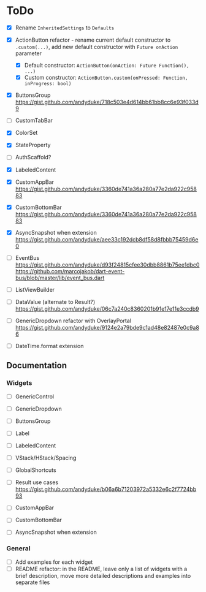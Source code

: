 
# ToDo

- [x] Rename `InheritedSettings` to `Defaults`
- [x] ActionButton refactor - rename current default constructor to `.custom(...)`, add new default constructor with `Future onAction` parameter
  - [x] Default constructor: `ActionButton(onAction: Future Function(), ...)`
  - [x] Custom constructor: `ActionButton.custom(onPressed: Function, inProgress: bool)`
- [x] ButtonsGroup https://gist.github.com/andyduke/718c503e4d614bb61bb8cc6e93f033d9
- [ ] CustomTabBar
- [x] ColorSet
- [x] StateProperty
- [ ] AuthScaffold?
- [x] LabeledContent
- [x] CustomAppBar https://gist.github.com/andyduke/3360de741a36a280a77e2da922c95883
- [x] CustomBottomBar https://gist.github.com/andyduke/3360de741a36a280a77e2da922c95883
- [x] AsyncSnapshot when extension https://gist.github.com/andyduke/aee33c192dcb8df58d8fbbb75459d6e0
- [ ] EventBus https://gist.github.com/andyduke/d93f24815cfee30dbb8861b75ee1dbc0 https://github.com/marcojakob/dart-event-bus/blob/master/lib/event_bus.dart
- [ ] ListViewBuilder
- [ ] DataValue (alternate to Result?) https://gist.github.com/andyduke/06c7a240c8360201b91e17e11e3ccdb9

- [ ] GenericDropdown refactor with OverlayPortal https://gist.github.com/andyduke/9124e2a79bde9c1ad48e82487e0c9a86

- [ ] DateTime.format extension


## Documentation

### Widgets

- [ ] GenericControl
- [ ] GenericDropdown
- [ ] ButtonsGroup
- [ ] Label
- [ ] LabeledContent
- [ ] VStack/HStack/Spacing
- [ ] GlobalShortcuts
- [ ] Result use cases https://gist.github.com/andyduke/b06a6b71203972a5332e6c2f7724bb93
- [ ] CustomAppBar
- [ ] CustomBottomBar
- [ ] AsyncSnapshot when extension


### General

- [ ] Add examples for each widget
- [ ] README refactor:
      in the README, leave only a list of widgets with a brief description, move more detailed descriptions and examples into separate files
